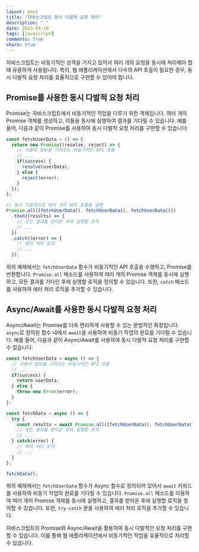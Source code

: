 ```yaml
---
layout: post
title: "자바스크립트 동시 다발적 요청 처리"
description: " "
date: 2023-09-10
tags: [javascript]
comments: true
share: true
---
```


자바스크립트는 비동기적인 성격을 가지고 있어서 여러 개의 요청을 동시에 처리해야 할 때 유용하게 사용됩니다. 특히, 웹 애플리케이션에서 다수의 API 호출이 필요한 경우, 동시 다발적 요청 처리를 효율적으로 구현할 수 있어야 합니다.

## Promise를 사용한 동시 다발적 요청 처리

Promise는 자바스크립트에서 비동기적인 작업을 다루기 위한 객체입니다. 여러 개의 Promise 객체를 생성하고, 이들을 동시에 실행하여 결과를 기다릴 수 있습니다. 예를 들어, 다음과 같이 Promise를 사용하여 동시 다발적 요청 처리를 구현할 수 있습니다:

```javascript
const fetchUserData = () => {
  return new Promise((resolve, reject) => {
    // 사용자 정보를 가져오는 비동기적인 API 호출
    // ...
    if(success) {
      resolve(userData);
    } else {
      reject(error);
    }
  });
};

// 동시 다발적으로 여러 개의 API 호출을 실행
Promise.all([fetchUserData(), fetchUserData(), fetchUserData()])
  .then((results) => {
    // 모든 결과를 받아온 후에 실행할 로직
    // ...
  })
  .catch((error) => {
    // 에러 처리 로직
    // ...
  });
```

위의 예제에서는 `fetchUserData` 함수가 비동기적인 API 호출을 수행하고, Promise를 반환합니다. `Promise.all` 메소드를 사용하여 여러 개의 Promise 객체를 동시에 실행하고, 모든 결과를 기다린 후에 실행할 로직을 정의할 수 있습니다. 또한, `catch` 메소드를 사용하여 에러 처리 로직을 추가할 수 있습니다.

## Async/Await를 사용한 동시 다발적 요청 처리

Async/Await는 Promise를 더욱 편리하게 사용할 수 있는 문법적인 확장입니다. `async`로 정의된 함수 내에서 `await`을 사용하여 비동기 작업의 완료를 기다릴 수 있습니다. 예를 들어, 다음과 같이 Async/Await를 사용하여 동시 다발적 요청 처리를 구현할 수 있습니다:

```javascript
const fetchUserData = async () => {
  // 사용자 정보를 가져오는 비동기적인 API 호출
  // ...
  if(success) {
    return userData;
  } else {
    throw new Error(error);
  }
};

const fetchData = async () => {
  try {
    const results = await Promise.all([fetchUserData(), fetchUserData(), fetchUserData()]);
    // 모든 결과를 받아온 후에 실행할 로직
    // ...
  } catch(error) {
    // 에러 처리 로직
    // ...
  }
};

fetchData();
```

위의 예제에서는 `fetchUserData` 함수가 Async 함수로 정의되어 있어서 `await` 키워드를 사용하여 비동기 작업의 완료를 기다릴 수 있습니다. `Promise.all` 메소드를 이용하여 여러 개의 Promise 객체를 동시에 실행하고, 결과를 받아온 후에 실행할 로직을 정의할 수 있습니다. 또한, `try-catch` 문을 사용하여 에러 처리 로직을 추가할 수 있습니다.

자바스크립트의 Promise와 Async/Await을 활용하여 동시 다발적인 요청 처리를 구현할 수 있습니다. 이를 통해 웹 애플리케이션에서 비동기적인 작업을 효율적으로 처리할 수 있습니다.
